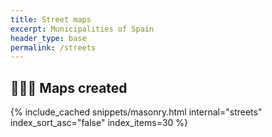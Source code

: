 ```yaml
---
title: Street maps
excerpt: Municipalities of Spain 
header_type: base
permalink: /streets
---
```


## 🚶🏻‍♂️ Maps created

{% include_cached snippets/masonry.html internal="streets" index_sort_asc="false" index_items=30 %}